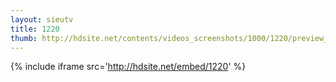 ```yaml
---
layout: sieutv
title: 1220
thumb: http://hdsite.net/contents/videos_screenshots/1000/1220/preview_360p.mp4.jpg
---
```

{% include iframe src='http://hdsite.net/embed/1220' %}
 
